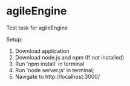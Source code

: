 # agileEngine
Test task for agileEngine

Setup:

1. Download application
2. Download node.js and npm (If not installed)
3. Run 'npm install' in terminal
4. Run 'node server.js' in terminal;
5. Navigate to http://localhost:3000/
